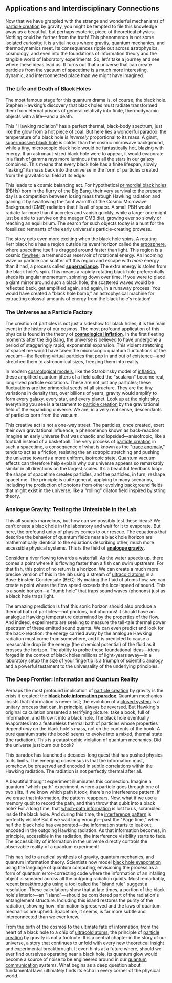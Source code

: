 ## Applications and Interdisciplinary Connections

Now that we have grappled with the strange and wonderful mechanisms of [particle creation](@article_id:158261) by gravity, you might be tempted to file this knowledge away as a beautiful, but perhaps esoteric, piece of theoretical physics. Nothing could be further from the truth! This phenomenon is not some isolated curiosity; it is a vital nexus where gravity, quantum mechanics, and thermodynamics meet. Its consequences ripple out across astrophysics, cosmology, and even into the foundations of information theory and the tangible world of laboratory experiments. So, let’s take a journey and see where these ideas lead us. It turns out that a universe that can create particles from the vacuum of spacetime is a much more interesting, dynamic, and interconnected place than we might have imagined.

### The Life and Death of Black Holes

The most famous stage for this quantum drama is, of course, the black hole. Stephen Hawking’s discovery that black holes must radiate transformed them from eternal prisons of general relativity into finite, thermodynamic objects with a life—and a death.

This "Hawking radiation" has a perfect thermal, black-body spectrum, just like the glow from a hot piece of coal. But here lies a wonderful paradox: the temperature of a black hole is *inversely* proportional to its mass. A giant, [supermassive black hole](@article_id:159462) is colder than the cosmic microwave background, while a tiny, microscopic black hole would be fantastically hot, blazing with energy. If an astronaut-sized black hole were to appear, it would evaporate in a flash of gamma rays more luminous than all the stars in our galaxy combined. This means that every black hole has a finite lifespan, slowly "leaking" its mass back into the universe in the form of particles created from the gravitational field at its edge.

This leads to a cosmic balancing act. For hypothetical [primordial black holes](@article_id:155067) (PBHs) born in the flurry of the Big Bang, their very survival to the present day is a competition between losing mass through Hawking radiation and gaining it by swallowing the faint warmth of the Cosmic Microwave Background (CMB) radiation that fills all of space. A small PBH would radiate far more than it accretes and vanish quickly, while a larger one might just be able to survive on the meager CMB diet, growing ever so slowly or reaching an equilibrium. The search for such objects today is a hunt for the fossilized remnants of the early universe's particle-creating prowess.

The story gets even more exciting when the black hole spins. A rotating Kerr black hole has a region outside its event horizon called the [ergosphere](@article_id:160253), where spacetime itself is dragged around faster than light. This region is a cosmic [flywheel](@article_id:195355), a tremendous reservoir of rotational energy. An incoming wave or particle can scatter off this region and escape with *more* energy than it had, a process called **[superradiance](@article_id:149005)**. The extra energy is stolen from the black hole's spin. This means a rapidly rotating black hole preferentially sheds its angular momentum, spinning down over time. If you were to place a giant mirror around such a black hole, the scattered waves would be reflected back, get amplified again, and again, in a runaway process. You would have created a "black hole bomb," an astrophysical machine for extracting colossal amounts of energy from the black hole's rotation!

### The Universe as a Particle Factory

The creation of particles is not just a sideshow for black holes; it is the main event in the history of our cosmos. The most profound application of this physics is found in the theory of **[cosmological inflation](@article_id:159720)**. In the first fleeting moments after the Big Bang, the universe is believed to have undergone a period of staggeringly rapid, exponential expansion. This violent stretching of spacetime would have taken the microscopic quantum fluctuations of the vacuum—the fleeting [virtual particles](@article_id:147465) that pop in and out of existence—and stretched them to astronomical sizes, freezing them into reality.

In modern [cosmological models](@article_id:160922), like the Starobinsky model of [inflation](@article_id:160710), these amplified quantum jitters of a field called the "scalaron" become real, long-lived particle excitations. These are not just any particles; these fluctuations are the primordial seeds of all structure. They are the tiny variations in density that, over billions of years, gravity would amplify to form every galaxy, every star, and every planet. Look up at the night sky; everything you see is a testament to [particle creation](@article_id:158261) by the gravitational field of the expanding universe. We are, in a very real sense, descendants of particles born from the vacuum.

This creative act is not a one-way street. The particles, once created, exert their own gravitational influence, a phenomenon known as back-reaction. Imagine an early universe that was chaotic and lopsided—anisotropic, like a football instead of a basketball. The very process of [particle creation](@article_id:158261) in such a spacetime, a consequence of what is known as the "[trace anomaly](@article_id:150252)," tends to act as a friction, resisting the anisotropic stretching and pushing the universe towards a more uniform, isotropic state. Quantum vacuum effects can therefore help explain why our universe appears so remarkably similar in all directions on the largest scales. It’s a beautiful feedback loop: the shape of spacetime creates particles, and the particles, in turn, reshape spacetime. The principle is quite general, applying to many scenarios, including the production of photons from other evolving background fields that might exist in the universe, like a "rolling" dilaton field inspired by string theory.

### Analogue Gravity: Testing the Untestable in the Lab

This all sounds marvelous, but how can we possibly test these ideas? We can’t create a black hole in the laboratory and wait for it to evaporate. But here, the profound unity of physics comes to our rescue. The equations that describe the behavior of quantum fields near a black hole horizon are mathematically identical to the equations describing other, much more accessible physical systems. This is the field of **[analogue gravity](@article_id:144376)**.

Consider a river flowing towards a waterfall. As the water speeds up, there comes a point where it is flowing faster than a fish can swim upstream. For that fish, this point of no return is a horizon. We can create a much more precise version of this in the lab using a stream of [ultracold atoms](@article_id:136563) in a Bose-Einstein Condensate (BEC). By making the fluid of atoms flow, we can create a point where the flow speed exceeds the local speed of sound. This is a sonic horizon—a "dumb hole" that traps sound waves (phonons) just as a black hole traps light.

The amazing prediction is that this sonic horizon should also produce a thermal bath of particles—not photons, but phonons! It should have an analogue Hawking temperature determined by the properties of the flow. And indeed, experiments are seeking to measure the tell-tale thermal power spectrum of these emitted sound quanta. We can even predict and look for the back-reaction: the energy carried away by the analogue Hawking radiation must come from somewhere, and it is predicted to cause a measurable drop in the energy (the chemical potential) of the fluid as it crosses the horizon. The ability to probe these foundational ideas—ideas forged in the context of black holes millions of light-years away—in a laboratory setup the size of your fingertip is a triumph of scientific analogy and a powerful testament to the universality of the underlying principles.

### The Deep Frontier: Information and Quantum Reality

Perhaps the most profound implication of [particle creation](@article_id:158261) by gravity is the crisis it created: the **[black hole information paradox](@article_id:139646)**. Quantum mechanics insists that information is never lost; the evolution of a [closed system](@article_id:139071) is a unitary process that can, in principle, always be reversed. But Hawking's original calculation presented a terrifying picture: take a book, full of information, and throw it into a black hole. The black hole eventually evaporates into a featureless thermal bath of particles whose properties depend *only* on the black hole's mass, not on the contents of the book. A pure quantum state (the book) seems to evolve into a mixed, thermal state (the radiation). This is a catastrophic violation of quantum mechanics. Did the universe just burn our book?

This paradox has launched a decades-long quest that has pushed physics to its limits. The emerging consensus is that the information must, somehow, be preserved and encoded in subtle correlations within the Hawking radiation. The radiation is not perfectly thermal after all.

A beautiful thought experiment illuminates this connection. Imagine a quantum "which-path" experiment, where a particle goes through one of two slits. If we know which path it took, there's no interference pattern. If we erase that information, the pattern reappears. Now, what if we use a memory qubit to record the path, and then throw that qubit into a black hole? For a long time, that [which-path information](@article_id:151603) is lost to us, scrambled inside the black hole. And during this time, the [interference pattern](@article_id:180885) is perfectly visible! But if we wait long enough—past the "Page time," when half the black hole has evaporated—the information starts to leak out, encoded in the outgoing Hawking radiation. As that information becomes, in principle, accessible in the radiation, the interference visibility starts to fade. The accessibility of information in the universe directly controls the observable reality of a quantum experiment!

This has led to a radical synthesis of gravity, quantum mechanics, and quantum information theory. Scientists now model [black hole evaporation](@article_id:142868) using the language of quantum computing, envisioning the process as a form of quantum error-correcting code where the information of an infalling object is smeared across all the outgoing radiation qubits. Most remarkably, recent breakthroughs using a tool called the "[island rule](@article_id:147303)" suggest a resolution. These calculations show that at late times, a portion of the black hole's interior—an "island"—should be considered part of the radiation's entanglement structure. Including this island restores the purity of the radiation, showing how information is preserved and the laws of quantum mechanics are upheld. Spacetime, it seems, is far more subtle and interconnected than we ever knew.

From the birth of the cosmos to the ultimate fate of information, from the heart of a black hole to a chip of [ultracold atoms](@article_id:136563), the principle of [particle creation](@article_id:158261) by gravity is not a footnote. It is a central chapter in the story of our universe, a story that continues to unfold with every new theoretical insight and experimental breakthrough. It even hints at a future where, should we ever find ourselves operating near a black hole, its quantum glow would become a source of noise to be engineered around in our [quantum communication](@article_id:138495) systems. What begins as a deep question about fundamental laws ultimately finds its echo in every corner of the physical world.